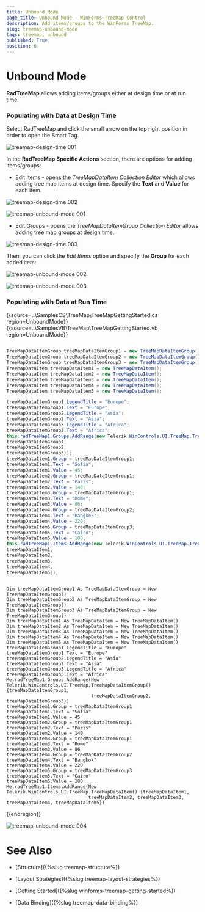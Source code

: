```yaml
---
title: Unbound Mode
page_title: Unbound Mode - WinForms TreeMap Control
description: Add items/groups to the WinForms TreeMap.   
slug: treemap-unbound-mode
tags: treemap, unbound
published: True
position: 6
---
```


# Unbound Mode

**RadTreeMap** allows adding items/groups either at design time or at run time.

### Populating with Data at Design Time

Select RadTreeMap and click the small arrow on the top right position in order to open the Smart Tag.

![treemap-design-time 001](images/treemap-design-time001.png)

In the **RadTreeMap Specific Actions** section, there are options for adding items/groups:

* Edit Items - opens the *TreeMapDataItem Collection Editor* which allows adding tree map items at design time. Specify the **Text** and **Value** for each item. 

![treemap-design-time 002](images/treemap-design-time002.png)

![treemap-unbound-mode 001](images/treemap-unbound-mode001.png)
	
* Edit Groups - opens the *TreeMapDataItemGroup Collection Editor* allows adding tree map groups at design time. 

![treemap-design-time 003](images/treemap-design-time003.png)

Then, you can click the *Edit Items* option and specify the **Group** for each added item:

![treemap-unbound-mode 002](images/treemap-unbound-mode002.png)

![treemap-unbound-mode 003](images/treemap-unbound-mode003.png)

### Populating with Data at Run Time
 
{{source=..\SamplesCS\TreeMap\TreeMapGettingStarted.cs region=UnboundMode}} 
{{source=..\SamplesVB\TreeMap\TreeMapGettingStarted.vb region=UnboundMode}} 

````C#

TreeMapDataItemGroup treeMapDataItemGroup1 = new TreeMapDataItemGroup();
TreeMapDataItemGroup treeMapDataItemGroup2 = new TreeMapDataItemGroup();
TreeMapDataItemGroup treeMapDataItemGroup3 = new TreeMapDataItemGroup();
TreeMapDataItem treeMapDataItem1 = new TreeMapDataItem();
TreeMapDataItem treeMapDataItem2 = new TreeMapDataItem();
TreeMapDataItem treeMapDataItem3 = new TreeMapDataItem();
TreeMapDataItem treeMapDataItem4 = new TreeMapDataItem();
TreeMapDataItem treeMapDataItem5 = new TreeMapDataItem();

treeMapDataItemGroup1.LegendTitle = "Europe";
treeMapDataItemGroup1.Text = "Europe";
treeMapDataItemGroup2.LegendTitle = "Asia";
treeMapDataItemGroup2.Text = "Asia";
treeMapDataItemGroup3.LegendTitle = "Africa";
treeMapDataItemGroup3.Text = "Africa";
this.radTreeMap1.Groups.AddRange(new Telerik.WinControls.UI.TreeMap.TreeMapDataItemGroup[] {
treeMapDataItemGroup1,
treeMapDataItemGroup2,
treeMapDataItemGroup3});
treeMapDataItem1.Group = treeMapDataItemGroup1;
treeMapDataItem1.Text = "Sofia";
treeMapDataItem1.Value = 45;
treeMapDataItem2.Group = treeMapDataItemGroup1;
treeMapDataItem2.Text = "Paris";
treeMapDataItem2.Value = 140;
treeMapDataItem3.Group = treeMapDataItemGroup1;
treeMapDataItem3.Text = "Rome";
treeMapDataItem3.Value = 86;
treeMapDataItem4.Group = treeMapDataItemGroup2;
treeMapDataItem4.Text = "Bangkok";
treeMapDataItem4.Value = 220;
treeMapDataItem5.Group = treeMapDataItemGroup3;
treeMapDataItem5.Text = "Cairo";
treeMapDataItem5.Value = 180;
this.radTreeMap1.Items.AddRange(new Telerik.WinControls.UI.TreeMap.TreeMapDataItem[] {
treeMapDataItem1,
treeMapDataItem2,
treeMapDataItem3,
treeMapDataItem4,
treeMapDataItem5});    

````
````VB.NET

Dim treeMapDataItemGroup1 As TreeMapDataItemGroup = New TreeMapDataItemGroup()
Dim treeMapDataItemGroup2 As TreeMapDataItemGroup = New TreeMapDataItemGroup()
Dim treeMapDataItemGroup3 As TreeMapDataItemGroup = New TreeMapDataItemGroup()
Dim treeMapDataItem1 As TreeMapDataItem = New TreeMapDataItem()
Dim treeMapDataItem2 As TreeMapDataItem = New TreeMapDataItem()
Dim treeMapDataItem3 As TreeMapDataItem = New TreeMapDataItem()
Dim treeMapDataItem4 As TreeMapDataItem = New TreeMapDataItem()
Dim treeMapDataItem5 As TreeMapDataItem = New TreeMapDataItem()
treeMapDataItemGroup1.LegendTitle = "Europe"
treeMapDataItemGroup1.Text = "Europe"
treeMapDataItemGroup2.LegendTitle = "Asia"
treeMapDataItemGroup2.Text = "Asia"
treeMapDataItemGroup3.LegendTitle = "Africa"
treeMapDataItemGroup3.Text = "Africa"
Me.radTreeMap1.Groups.AddRange(New Telerik.WinControls.UI.TreeMap.TreeMapDataItemGroup() {treeMapDataItemGroup1,
                               treeMapDataItemGroup2, treeMapDataItemGroup3})
treeMapDataItem1.Group = treeMapDataItemGroup1
treeMapDataItem1.Text = "Sofia"
treeMapDataItem1.Value = 45
treeMapDataItem2.Group = treeMapDataItemGroup1
treeMapDataItem2.Text = "Paris"
treeMapDataItem2.Value = 140
treeMapDataItem3.Group = treeMapDataItemGroup1
treeMapDataItem3.Text = "Rome"
treeMapDataItem3.Value = 86
treeMapDataItem4.Group = treeMapDataItemGroup2
treeMapDataItem4.Text = "Bangkok"
treeMapDataItem4.Value = 220
treeMapDataItem5.Group = treeMapDataItemGroup3
treeMapDataItem5.Text = "Cairo"
treeMapDataItem5.Value = 180
Me.radTreeMap1.Items.AddRange(New Telerik.WinControls.UI.TreeMap.TreeMapDataItem() {treeMapDataItem1,
                              treeMapDataItem2, treeMapDataItem3, treeMapDataItem4, treeMapDataItem5})

````

{{endregion}}

![treemap-unbound-mode 004](images/treemap-unbound-mode004.png)
 
# See Also

* [Structure]({%slug treemap-structure%}) 

* [Layout Strategies]({%slug treemap-layout-strategies%})

* [Getting Started]({%slug winforms-treemap-getting-started%})

* [Data Binding]({%slug treemap-data-binding%})


